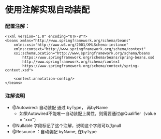 # 使用注解实现自动装配

### 配置注解：

```markup
<?xml version="1.0" encoding="UTF-8"?>
<beans xmlns="http://www.springframework.org/schema/beans"
    xmlns:xsi="http://www.w3.org/2001/XMLSchema-instance"
    xmlns:context="http://www.springframework.org/schema/context"
    xsi:schemaLocation="http://www.springframework.org/schema/beans
        https://www.springframework.org/schema/beans/spring-beans.xsd
        http://www.springframework.org/schema/context
        https://www.springframework.org/schema/context/spring-context.xsd">

    <context:annotation-config/>
</beans>
```

### 注解说明

* @Autowired: 自动装配 通过 byType， 再byName
  * 如果Autowired不能唯一自动装配上属性，则需要通过@Qualifier（value = “xxx”）
* @Nullable 字段标记了这个注解，说明这个字段可以为null
* @Resource ：自动装配 byName, 在byType

